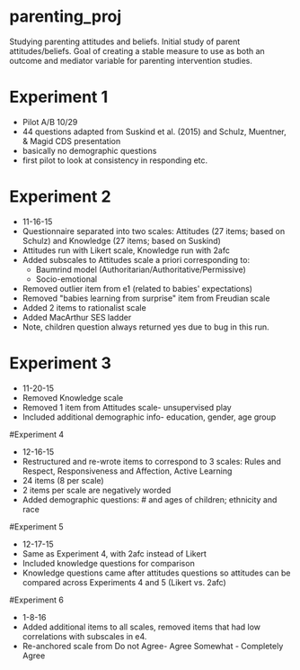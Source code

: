 # parenting_proj

Studying parenting attitudes and beliefs. Initial study of parent attitudes/beliefs. Goal of creating a stable measure to use as both an outcome and mediator variable for parenting intervention studies. 

# Experiment 1

* Pilot A/B 10/29
* 44 questions adapted from Suskind et al. (2015) and Schulz, Muentner, & Magid CDS presentation
* basically no demographic questions
* first pilot to look at consistency in responding etc. 

# Experiment 2

* 11-16-15
* Questionnaire separated into two scales: Attitudes (27 items; based on Schulz) and Knowledge (27 items; based on Suskind)
* Attitudes run with Likert scale, Knowledge run with 2afc
* Added subscales to Attitudes scale a priori corresponding to:
  - Baumrind model (Authoritarian/Authoritative/Permissive)
  - Socio-emotional
* Removed outlier item from e1 (related to babies' expectations)
* Removed "babies learning from surprise" item from Freudian scale
* Added 2 items to rationalist scale
* Added MacArthur SES ladder
* Note, children question always returned yes due to bug in this run.

# Experiment 3
* 11-20-15
* Removed Knowledge scale
* Removed 1 item from Attitudes scale- unsupervised play
* Included additional demographic info- education, gender, age group

#Experiment 4
* 12-16-15
* Restructured and re-wrote items to correspond to 3 scales: Rules and Respect, Responsiveness and Affection, Active Learning
* 24 items (8 per scale)
* 2 items per scale are negatively worded
* Added demographic questions: # and ages of children; ethnicity and race

#Experiment 5
* 12-17-15
* Same as Experiment 4, with 2afc instead of Likert
* Included knowledge questions for comparison
* Knowledge questions came after attitudes questions so attitudes can be compared across Experiments 4 and 5 (Likert vs. 2afc)

#Experiment 6
* 1-8-16
* Added additional items to all scales, removed items that had low correlations with subscales in e4. 
* Re-anchored scale from Do not Agree- Agree Somewhat - Completely Agree


